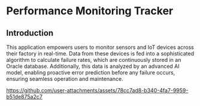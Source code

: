 # Performance Monitoring Tracker

## Introduction
This application empowers users to monitor sensors and IoT devices across their factory in real-time. Data from these devices is fed into a sophisticated algorithm to calculate failure rates, which are continuously stored in an Oracle database. Additionally, this data is analyzed by an advanced AI model, enabling proactive error prediction before any failure occurs, ensuring seamless operation and maintenance.


https://github.com/user-attachments/assets/78cc7ad8-b340-4fa7-9959-b51de875a2c7
